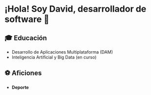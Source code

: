 # ¡Hola! Soy David, desarrollador de software 👋

## 🎓 Educación

- Desarrollo de Aplicaciones Multiplataforma (DAM)
- Inteligencia Artificial y Big Data (en curso)

## ⚽ Aficiones

- **Deporte**
